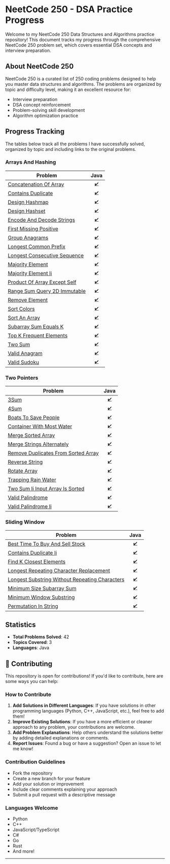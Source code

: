 # NeetCode 250 - DSA Practice Progress

Welcome to my NeetCode 250 Data Structures and Algorithms practice repository! This document tracks my progress through the comprehensive NeetCode 250 problem set, which covers essential DSA concepts and interview preparation.

## About NeetCode 250

NeetCode 250 is a curated list of 250 coding problems designed to help you master data structures and algorithms. The problems are organized by topic and difficulty level, making it an excellent resource for:
- Interview preparation
- DSA concept reinforcement
- Problem-solving skill development
- Algorithm optimization practice

## Progress Tracking

The tables below track all the problems I have successfully solved, organized by topic and including links to the original problems.
### Arrays And Hashing

| Problem | Java |
|---------|------|
| [Concatenation Of Array](https://leetcode.com/problems/concatenation-of-array/) | <sub><div align='center'>[✔️](./Arrays%20And%20Hashing/Concatenation%20of%20Array/Main.java)</div></sub> |
| [Contains Duplicate](https://leetcode.com/problems/contains-duplicate/) | <sub><div align='center'>[✔️](./Arrays%20And%20Hashing/Contains%20Duplicate/Main.java)</div></sub> |
| [Design Hashmap](https://leetcode.com/problems/design-hashmap/) | <sub><div align='center'>[✔️](./Arrays%20And%20Hashing/Design%20HashMap/Main.java)</div></sub> |
| [Design Hashset](https://leetcode.com/problems/design-hashset/) | <sub><div align='center'>[✔️](./Arrays%20And%20Hashing/Design%20HashSet/Main.java)</div></sub> |
| [Encode And Decode Strings](https://leetcode.com/problems/encode-and-decode-strings/) | <sub><div align='center'>[✔️](./Arrays%20And%20Hashing/Encode%20and%20Decode%20Strings/Main.java)</div></sub> |
| [First Missing Positive](https://leetcode.com/problems/first-missing-positive/) | <sub><div align='center'>[✔️](./Arrays%20And%20Hashing/First%20Missing%20Positive/Main.java)</div></sub> |
| [Group Anagrams](https://leetcode.com/problems/group-anagrams/) | <sub><div align='center'>[✔️](./Arrays%20And%20Hashing/Group%20Anagrams/Main.java)</div></sub> |
| [Longest Common Prefix](https://leetcode.com/problems/longest-common-prefix/) | <sub><div align='center'>[✔️](./Arrays%20And%20Hashing/Longest%20Common%20Prefix/Main.java)</div></sub> |
| [Longest Consecutive Sequence](https://leetcode.com/problems/longest-consecutive-sequence/) | <sub><div align='center'>[✔️](./Arrays%20And%20Hashing/Longest%20Consecutive%20Sequence/Main.java)</div></sub> |
| [Majority Element](https://leetcode.com/problems/majority-element/) | <sub><div align='center'>[✔️](./Arrays%20And%20Hashing/Majority%20Element/Main.java)</div></sub> |
| [Majority Element Ii](https://leetcode.com/problems/majority-element-ii/) | <sub><div align='center'>[✔️](./Arrays%20And%20Hashing/Majority%20Element%20II/Main.java)</div></sub> |
| [Product Of Array Except Self](https://leetcode.com/problems/product-of-array-except-self/) | <sub><div align='center'>[✔️](./Arrays%20And%20Hashing/Product%20of%20Array%20Except%20Self/Main.java)</div></sub> |
| [Range Sum Query 2D Immutable](https://leetcode.com/problems/range-sum-query-2d-immutable/) | <sub><div align='center'>[✔️](./Arrays%20And%20Hashing/Range%20Sum%20Query%202D%20-%20Immutable/Main.java)</div></sub> |
| [Remove Element](https://leetcode.com/problems/remove-element/) | <sub><div align='center'>[✔️](./Arrays%20And%20Hashing/Remove%20Element/Main.java)</div></sub> |
| [Sort Colors](https://leetcode.com/problems/sort-colors/) | <sub><div align='center'>[✔️](./Arrays%20And%20Hashing/Sort%20Colors/Main.java)</div></sub> |
| [Sort An Array](https://leetcode.com/problems/sort-an-array/) | <sub><div align='center'>[✔️](./Arrays%20And%20Hashing/Sort%20an%20Array/Main.java)</div></sub> |
| [Subarray Sum Equals K](https://leetcode.com/problems/subarray-sum-equals-k/) | <sub><div align='center'>[✔️](./Arrays%20And%20Hashing/Subarray%20Sum%20Equals%20K/Main.java)</div></sub> |
| [Top K Frequent Elements](https://leetcode.com/problems/top-k-frequent-elements/) | <sub><div align='center'>[✔️](./Arrays%20And%20Hashing/Top%20K%20Frequent%20Elements/Main.java)</div></sub> |
| [Two Sum](https://leetcode.com/problems/two-sum/) | <sub><div align='center'>[✔️](./Arrays%20And%20Hashing/Two%20Sum/Main.java)</div></sub> |
| [Valid Anagram](https://leetcode.com/problems/valid-anagram/) | <sub><div align='center'>[✔️](./Arrays%20And%20Hashing/Valid%20Anagram/Main.java)</div></sub> |
| [Valid Sudoku](https://leetcode.com/problems/valid-sudoku/) | <sub><div align='center'>[✔️](./Arrays%20And%20Hashing/Valid%20Sudoku/Main.java)</div></sub> |

### Two Pointers

| Problem | Java |
|---------|------|
| [3Sum](https://leetcode.com/problems/3sum/) | <sub><div align='center'>[✔️](./Two%20Pointers/3Sum/Main.java)</div></sub> |
| [4Sum](https://leetcode.com/problems/4sum/) | <sub><div align='center'>[✔️](./Two%20Pointers/4Sum/Main.java)</div></sub> |
| [Boats To Save People](https://leetcode.com/problems/boats-to-save-people/) | <sub><div align='center'>[✔️](./Two%20Pointers/Boats%20to%20Save%20People/Main.java)</div></sub> |
| [Container With Most Water](https://leetcode.com/problems/container-with-most-water/) | <sub><div align='center'>[✔️](./Two%20Pointers/Container%20With%20Most%20Water/Main.java)</div></sub> |
| [Merge Sorted Array](https://leetcode.com/problems/merge-sorted-array/) | <sub><div align='center'>[✔️](./Two%20Pointers/Merge%20Sorted%20Array/Main.java)</div></sub> |
| [Merge Strings Alternately](https://leetcode.com/problems/merge-strings-alternately/) | <sub><div align='center'>[✔️](./Two%20Pointers/Merge%20Strings%20Alternately/Main.java)</div></sub> |
| [Remove Duplicates From Sorted Array](https://leetcode.com/problems/remove-duplicates-from-sorted-array/) | <sub><div align='center'>[✔️](./Two%20Pointers/Remove%20Duplicates%20from%20Sorted%20Array/Main.java)</div></sub> |
| [Reverse String](https://leetcode.com/problems/reverse-string/) | <sub><div align='center'>[✔️](./Two%20Pointers/Reverse%20String/Main.java)</div></sub> |
| [Rotate Array](https://leetcode.com/problems/rotate-array/) | <sub><div align='center'>[✔️](./Two%20Pointers/Rotate%20Array/Main.java)</div></sub> |
| [Trapping Rain Water](https://leetcode.com/problems/trapping-rain-water/) | <sub><div align='center'>[✔️](./Two%20Pointers/Trapping%20Rain%20Water/Main.java)</div></sub> |
| [Two Sum Ii Input Array Is Sorted](https://leetcode.com/problems/two-sum-ii-input-array-is-sorted/) | <sub><div align='center'>[✔️](./Two%20Pointers/Two%20Sum%20II%20-%20Input%20Array%20Is%20Sorted/Main.java)</div></sub> |
| [Valid Palindrome](https://leetcode.com/problems/valid-palindrome/) | <sub><div align='center'>[✔️](./Two%20Pointers/Valid%20Palindrome/Main.java)</div></sub> |
| [Valid Palindrome Ii](https://leetcode.com/problems/valid-palindrome-ii/) | <sub><div align='center'>[✔️](./Two%20Pointers/Valid%20Palindrome%20II/Main.java)</div></sub> |

### Sliding Window

| Problem | Java |
|---------|------|
| [Best Time To Buy And Sell Stock](https://leetcode.com/problems/best-time-to-buy-and-sell-stock/) | <sub><div align='center'>[✔️](./Sliding%20Window/Best%20Time%20to%20Buy%20and%20Sell%20Stock/Main.java)</div></sub> |
| [Contains Duplicate Ii](https://leetcode.com/problems/contains-duplicate-ii/) | <sub><div align='center'>[✔️](./Sliding%20Window/Contains%20Duplicate%20II/Main.java)</div></sub> |
| [Find K Closest Elements](https://leetcode.com/problems/find-k-closest-elements/) | <sub><div align='center'>[✔️](./Sliding%20Window/Find%20K%20Closest%20Elements/Main.java)</div></sub> |
| [Longest Repeating Character Replacement](https://leetcode.com/problems/longest-repeating-character-replacement/) | <sub><div align='center'>[✔️](./Sliding%20Window/Longest%20Repeating%20Character%20Replacement/Main.java)</div></sub> |
| [Longest Substring Without Repeating Characters](https://leetcode.com/problems/longest-substring-without-repeating-characters/) | <sub><div align='center'>[✔️](./Sliding%20Window/Longest%20Substring%20Without%20Repeating%20Characters/Main.java)</div></sub> |
| [Minimum Size Subarray Sum](https://leetcode.com/problems/minimum-size-subarray-sum/) | <sub><div align='center'>[✔️](./Sliding%20Window/Minimum%20Size%20Subarray%20Sum/Main.java)</div></sub> |
| [Minimum Window Substring](https://leetcode.com/problems/minimum-window-substring/) | <sub><div align='center'>[✔️](./Sliding%20Window/Minimum%20Window%20Substring/Main.java)</div></sub> |
| [Permutation In String](https://leetcode.com/problems/permutation-in-string/) | <sub><div align='center'>[✔️](./Sliding%20Window/Permutation%20in%20String/Main.java)</div></sub> |

## Statistics

- **Total Problems Solved**: 42
- **Topics Covered**: 3
- **Languages**: Java

## 🤝 Contributing

This repository is open for contributions! If you'd like to contribute, here are some ways you can help:

### How to Contribute

1. **Add Solutions in Different Languages**: If you have solutions in other programming languages (Python, C++, JavaScript, etc.), feel free to add them!
2. **Improve Existing Solutions**: If you have a more efficient or cleaner approach to any problem, your contributions are welcome.
3. **Add Problem Explanations**: Help others understand the solutions better by adding detailed explanations or comments.
4. **Report Issues**: Found a bug or have a suggestion? Open an issue to let me know!

### Contribution Guidelines

- Fork the repository
- Create a new branch for your feature
- Add your solution or improvement
- Include clear comments explaining your approach
- Submit a pull request with a descriptive message

### Languages Welcome

- Python
- C++
- JavaScript/TypeScript
- C#
- Go
- Rust
- And more!

---